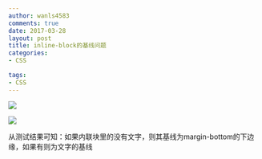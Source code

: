 ```yaml
---
author: wanls4583
comments: true
date: 2017-03-28
layout: post
title: inline-block的基线问题
categories:
- CSS

tags:
- CSS
---
```


![](https://wanls4583.github.io/images/posts/CSS/2017-03-28-inline-block的基线问题-1.jpg)

![](https://wanls4583.github.io/images/posts/CSS/2017-03-28-inline-block的基线问题-2.jpg)

从测试结果可知：如果内联块里的没有文字，则其基线为margin-bottom的下边缘，如果有则为文字的基线